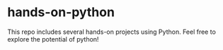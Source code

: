 # hands-on-python
This repo includes several hands-on projects using Python. Feel free to explore the potential of python!
